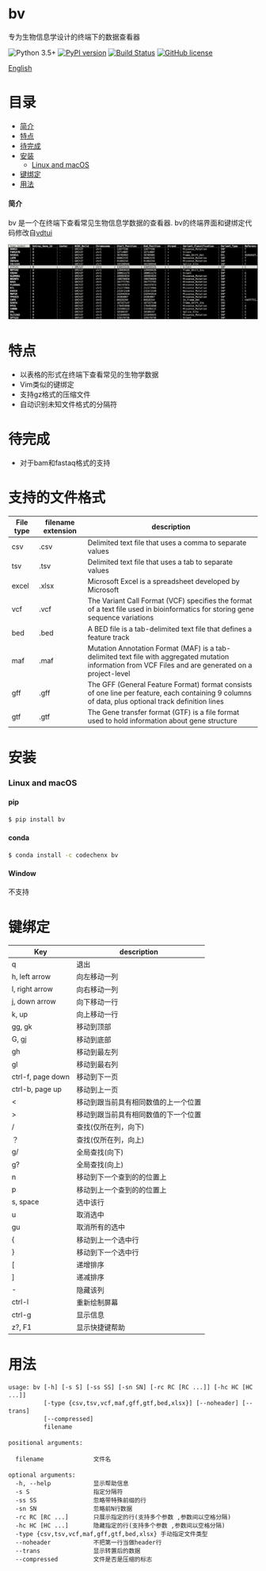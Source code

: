 # bv
专为生物信息学设计的终端下的数据查看器

![Python 3.5+](https://img.shields.io/badge/python-3.5+-blue.svg)
[![PyPI version](https://badge.fury.io/py/bv.svg)](https://badge.fury.io/py/bv)
[![Build Status](https://travis-ci.org/codechenx/bv.svg?branch=master)](https://travis-ci.org/codechenx/bv)
[![GitHub license](https://img.shields.io/github/license/codechenx/tv.svg)](https://github.com/codechenx/bv/blob/master/LICENSE)

[English](README.md)
# 目录

- [简介](#简介)
- [特点](#特点)
- [待完成](#待完成)
- [安装](#安装)
  - [Linux and macOS](#Linux-and-macOS)
- [键绑定](#键绑定)
- [用法](#用法)

#### 简介

bv 是一个在终端下查看常见生物信息学数据的查看器. bv的终端界面和键绑定代码修改自[vdtui](https://github.com/saulpw/visidata/blob/stable/visidata/vdtui.py)

 ![Screenshot](screenshots/example.png)



# 特点

- 以表格的形式在终端下查看常见的生物学数据
- Vim类似的键绑定
- 支持gz格式的压缩文件
- 自动识别未知文件格式的分隔符

# 待完成

- 对于bam和fastaq格式的支持


# 支持的文件格式

| File type | filename extension | description                                                  |
| --------- | ------------------ | ------------------------------------------------------------ |
| csv       | .csv               | Delimited text file that uses a comma to separate values     |
| tsv       | .tsv               | Delimited text file that uses a tab to separate values       |
| excel     | .xlsx              | Microsoft Excel is a spreadsheet developed by Microsoft       |
| vcf       | .vcf               | The Variant Call Format (VCF) specifies the format of a text file used in bioinformatics for storing gene sequence variations |
| bed       | .bed               | A BED file  is a tab-delimited text file that defines a feature track |
| maf       | .maf               | Mutation Annotation Format (MAF) is a tab-delimited text file with aggregated mutation information from VCF Files and are generated on a project-level |
| gff       | .gff               | The GFF (General Feature Format) format consists of one line per feature, each containing 9 columns of data, plus optional track definition lines |
| gtf       | .gtf               | The Gene transfer format (GTF) is a file format used to hold information about gene structure |


# 安装


### Linux and macOS

#### pip
```bash
$ pip install bv
```

#### conda
```bash
$ conda install -c codechenx bv 
```


#### Window
不支持

# 键绑定
| Key               | description                                                 |
| ----------------- | ----------------------------------------------------------- |
| q                 | 退出                                                      |
| h, left arrow     | 向左移动一列        |
| l, right arrow    | 向右移动一列           |
| j, down arrow     | 向下移动一行               |
| k, up             | 向上移动一行                 |
| gg, gk         | 移动到顶部                           |
| G, gj          | 移动到底部                     |
| gh | 移动到最左列 |
| gl | 移动到最右列 |
| ctrl-f, page down | 移动到下一页             |
| ctrl-b, page up | 移动到上一页                 |
| < | 移动到跟当前具有相同数值的上一个位置 |
| > | 移动到跟当前具有相同数值的下一个位置 |
| /                 | 查找(仅所在列，向下) |
| ？ | 查找(仅所在列，向上) |
| g/ | 全局查找(向下) |
| g? | 全局查找(向上) |
| n                 | 移动到下一个查到的的位置上 |
| p                 | 移动到上一个查到的的位置上 |
| s, space          | 选中该行                   |
| u                 | 取消选中       |
| gu | 取消所有的选中 |
| { | 移动到上一个选中行 |
| } | 移动到下一个选中行 |
| [ | 递增排序 |
| ] | 递减排序 |
| - | 隐藏该列 |
| ctrl-l | 重新绘制屏幕 |
| ctrl-g | 显示信息 |
| z?, F1 | 显示快捷键帮助 |

# 用法

```console
usage: bv [-h] [-s S] [-ss SS] [-sn SN] [-rc RC [RC ...]] [-hc HC [HC ...]]
          [-type {csv,tsv,vcf,maf,gff,gtf,bed,xlsx}] [--noheader] [--trans]
          [--compressed]
          filename

positional arguments:

  filename              文件名

optional arguments:
  -h, --help            显示帮助信息
  -s S                  指定分隔符
  -ss SS                忽略带特殊前缀的行
  -sn SN                忽略前N行数据
  -rc RC [RC ...]       只展示指定的行(支持多个参数 ,参数间以空格分隔)
  -hc HC [HC ...]       隐藏指定的行(支持多个参数 ,参数间以空格分隔)
  -type {csv,tsv,vcf,maf,gff,gtf,bed,xlsx} 手动指定文件类型
  --noheader            不把第一行当做header行
  --trans               显示转置后的数据
  --compressed          文件是否是压缩的标志
```